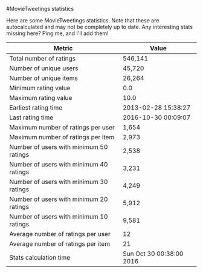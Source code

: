 #MovieTweetings statistics

Here are some MovieTweetings statistics. Note that these are autocalculated and may not be completely up to date. Any interesting stats missing here? Ping me, and I'll add them!

Metric | Value
--- | ---
Total number of ratings                 | 546,141
Number of unique users                  | 45,720
Number of unique items                  | 26,264
Minimum rating value                    | 0.0
Maximum rating value                    | 10.0
Earliest rating time                    | 2013-02-28 15:38:27
Last rating time                        | 2016-10-30 00:09:07
Maximum number of ratings per user      | 1,654
Maximum number of ratings per item      | 2,973
Number of users with minimum 50 ratings | 2,538
Number of users with minimum 40 ratings | 3,231
Number of users with minimum 30 ratings | 4,249
Number of users with minimum 20 ratings | 5,912
Number of users with minimum 10 ratings | 9,581
Average number of ratings per user      | 12
Average number of ratings per item      | 21
Stats calculation time                  | Sun Oct 30 00:38:00 2016

